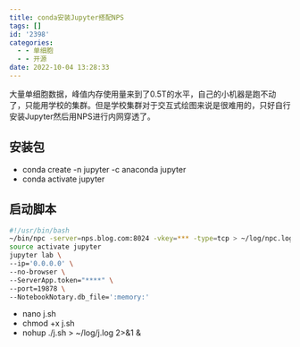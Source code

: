 ```yaml
---
title: conda安装Jupyter搭配NPS
tags: []
id: '2398'
categories:
  - - 单细胞
  - - 开源
date: 2022-10-04 13:28:33
---
```


大量单细胞数据，峰值内存使用量来到了0.5T的水平，自己的小机器是跑不动了，只能用学校的集群。但是学校集群对于交互式绘图来说是很难用的，只好自行安装Jupyter然后用NPS进行内网穿透了。

## 安装包

*   conda create -n jupyter -c anaconda jupyter
*   conda activate jupyter

## 启动脚本

```bash
#!/usr/bin/bash
~/bin/npc -server=nps.blog.com:8024 -vkey=*** -type=tcp > ~/log/npc.log 2>&1 &
source activate jupyter
jupyter lab \
--ip='0.0.0.0' \
--no-browser \
--ServerApp.token="****" \
--port=19878 \
--NotebookNotary.db_file=':memory:'
```

*   nano j.sh
*   chmod +x j.sh
*   nohup ./j.sh > ~/log/j.log 2>&1 &
